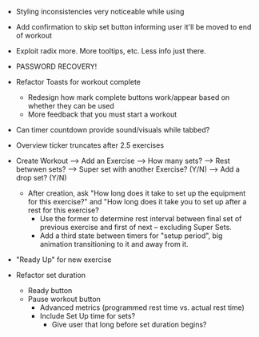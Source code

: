 
- Styling inconsistencies very noticeable while using
- Add confirmation to skip set button informing user it'll be moved to end of workout
- Exploit radix more. More tooltips, etc. Less info just there.



- PASSWORD RECOVERY!

- Refactor Toasts for workout complete
    - Redesign how mark complete buttons work/appear based on whether they can be used
    - More feedback that you must start a workout


- Can timer countdown provide sound/visuals while tabbed?

- Overview ticker truncates after 2.5 exercises


- Create Workout --> Add an Exercise --> How many sets? --> Rest betwwen sets? --> Super set with another Exercise? (Y/N) --> Add a drop set? (Y/N)
    - After creation, ask "How long does it take to set up the equipment for this exercise?" and "How long does it take you to set up after a rest for this exercise?
       - Use the former to determine rest interval between final set of previous exercise and first of next – excluding Super Sets.
       - Add a third state between timers for "setup period", big animation transitioning to it and away from it.

- "Ready Up" for new exercise
- Refactor set duration
    - Ready button
    - Pause workout button
        - Advanced metrics (programmed rest time vs. actual rest time)
        - Include Set Up time for sets?
            - Give user that long before set duration begins?